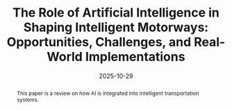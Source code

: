 ---
title: "The Role of Artificial Intelligence in Shaping Intelligent Motorways: Opportunities, Challenges, and Real-World Implementations"
authors:
- Eirini Anthi
- Lowri Williams
- Hamza Afzal
- Bilal Brar
- Joydip Bhowmick
- Kabir Gujral
- Emyr Thomas


date: "2025-10-29"
doi: "https://ieeexplore.ieee.org/document/11220178"

# Schedule page publish date (NOT publication's date).
publishDate: ""

# Publication type.
# Legend: 0 = Uncategorized; 1 = Conference paper; 2 = Journal article;
# 3 = Preprint / Working Paper; 4 = Report; 5 = Book; 6 = Book section;
# 7 = Thesis; 8 = Patent
publication_types: ["2"]

# Publication name and optional abbreviated publication name.
publication: 'IEEE Access'
publication_short: ""

abstract: This paper is a review on how AI is integrated into intelligent transportation systems.

# Summary. An optional shortened abstract.
summary: 

tags:
- Artificial intelligence
- Transportation
- Reviews
- Predictive models
- Concept drift
- Robustness
- Prediction algorithms
- Lighting
- License plate recognition
- Adversarial machine learning


# links:
# - icon: arxiv
#   icon_pack: ai
#   name: arXiv:2402.01670
#   url: https://www.mdpi.com/2078-2489/15/4/237
# - icon: inspire
#   icon_pack: ai
#   name: inspire1728738
#   url: https://inspirehep.net/literature/1728738
# - icon: springer
#   icon_pack: ai
#   name: JHEP 07 (2019) 123
#   url: https://doi.org/10.1007/JHEP07(2019)123
  
---